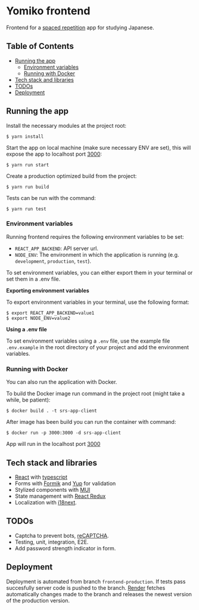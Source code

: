 # Yomiko frontend

Frontend for a [spaced repetition](https://en.wikipedia.org/wiki/Spaced_repetition) app for studying Japanese.

## Table of Contents

* [Running the app](#running-the-app)
    * [Environment variables](#environment-variables)
    * [Running with Docker](#running-with-docker)
* [Tech stack and libraries](#tech-stack-and-libraries)
* [TODOs](#todos)
* [Deployment](#deployment)

## Running the app

Install the necessary modules at the project root:
```
$ yarn install
```

Start the app on local machine (make sure necessary ENV are set), this will expose the app to localhost port [3000](http://localhost:3000/):
```
$ yarn run start
```

Create a production optimized build from the project:
```
$ yarn run build
```

Tests can be run with the command:
```
$ yarn run test
```

### Environment variables

Running frontend requires the following environment variables to be set:

* `REACT_APP_BACKEND`: API server url.
* `NODE_ENV`: The environment in which the application is running (e.g. `development`, `production`, `test`).

To set environment variables, you can either export them in your terminal or set them in a .env file.

**Exporting environment variables**

To export environment variables in your terminal, use the following format:
```
$ export REACT_APP_BACKEND=value1
$ export NODE_ENV=value2
```

**Using a .env file**

To set environment variables using a `.env` file, use the example file `.env.example`
in the root directory of your project and add the environment variables.

### Running with Docker

You can also run the application with Docker.

To build the Docker image run command in the project root (might take a while, be patient):
```
$ docker build . -t srs-app-client
```

After image has been build you can run the container with command:
```
$ docker run -p 3000:3000 -d srs-app-client
```

App will run in the localhost port [3000](http://localhost:3000/)

## Tech stack and libraries

- [React](https://reactjs.org/) with [typescript](https://www.typescriptlang.org/)
- Forms with [Formik](https://github.com/jaredpalmer/formik) and [Yup](https://github.com/jquense/yup) for validation
- Stylized components with [MUI](https://github.com/mui/material-ui)
- State management with [React Redux](https://react-redux.js.org/)
- Localization with [i18next](https://www.i18next.com/).

## TODOs

* Captcha to prevent bots, [reCAPTCHA](https://www.google.com/recaptcha/about/).
* Testing, unit, integration, E2E.
* Add password strength indicator in form.

## Deployment

Deployment is automated from branch `frontend-production`. If tests pass succesfully server code is pushed to the branch.
[Render](https://render.com/) fetches automatically changes made to the branch and releases the newest version of the
production version.
